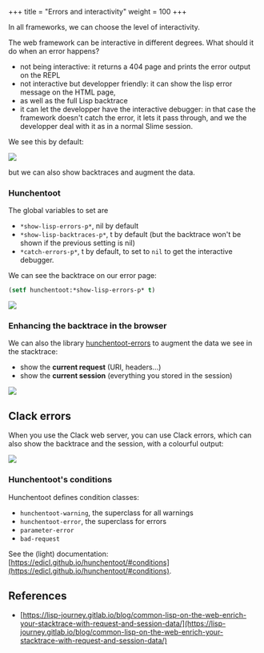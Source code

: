 +++
title = "Errors and interactivity"
weight = 100
+++

In all frameworks, we can choose the level of interactivity.

The web framework can be interactive in different degrees. What should
it do when an error happens?
- not being interactive: it returns a 404 page and prints the error output on the REPL
- not interactive but developper friendly: it can show the lisp error message on the HTML page,
- as well as the full Lisp backtrace
- it can let the developper have the interactive debugger: in that
  case the framework doesn't catch the error, it lets it pass through, and
  we the developper deal with it as in a normal Slime session.

We see this by default:

![](https://lisp-journey.gitlab.io/images/hunchentoot-error.png)

but we can also show backtraces and augment the data.

### Hunchentoot

The global variables to set are
- `*show-lisp-errors-p*`, nil by default
- `*show-lisp-backtraces-p*`, t by default (but the backtrace won't be shown if the previous setting is nil)
- `*catch-errors-p*`, t by default, to set to `nil` to get the interactive debugger.

We can see the backtrace on our error page:

```lisp
(setf hunchentoot:*show-lisp-errors-p* t)
```

![](https://lisp-journey.gitlab.io/images/hunchentoot-show-error.png)


### Enhancing the backtrace in the browser

We can also the library [hunchentoot-errors](https://lisp-journey.gitlab.io/images/hunchentoot-error-with-request.png) to augment the data we see in the stacktrace:

- show the **current request** (URI, headers…)
- show the **current session** (everything you stored in the session)


![](https://lisp-journey.gitlab.io/images/hunchentoot-error-with-request.png)


## Clack errors

When you use the Clack web server, you can use Clack errors, which can also show the backtrace and the session, with a colourful output:

![](https://vindarel.github.io/cl-cookbook/assets/clack-errors.png)

### Hunchentoot's conditions

Hunchentoot defines condition classes:

- `hunchentoot-warning`, the superclass for all warnings
- `hunchentoot-error`, the superclass for errors
- `parameter-error`
- `bad-request`

See the (light) documentation: [https://edicl.github.io/hunchentoot/#conditions](https://edicl.github.io/hunchentoot/#conditions).

## References

- [https://lisp-journey.gitlab.io/blog/common-lisp-on-the-web-enrich-your-stacktrace-with-request-and-session-data/](https://lisp-journey.gitlab.io/blog/common-lisp-on-the-web-enrich-your-stacktrace-with-request-and-session-data/)
